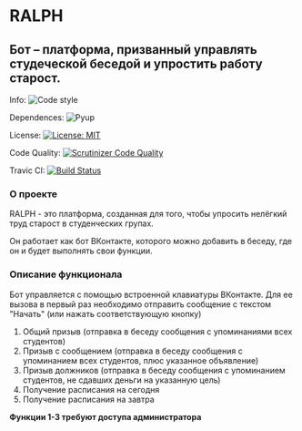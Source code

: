 # RALPH
## Бот – платформа, призванный управлять студеческой беседой и упростить работу старост.

Info: ![Code style](https://img.shields.io/static/v1?label=Code%20style&message=PEP8&color=informational)

Dependences: ![Pyup](https://pyup.io/repos/github/dadyarri/ralph/shield.svg)

License: [![License: MIT](https://img.shields.io/badge/License-MIT-yellow.svg)](https://opensource.org/licenses/MIT)

Code Quality: [![Scrutinizer Code Quality](https://scrutinizer-ci.com/g/dadyarri/ralph/badges/quality-score.png?b=master)](https://scrutinizer-ci.com/g/dadyarri/ralph/?branch=master)

Travic CI: [![Build Status](https://travis-ci.org/dadyarri/ralph.svg?branch=master)](https://travis-ci.org/dadyarri/ralph)
### О проекте
RALPH - это платформа, созданная для того, чтобы упросить нелёгкий труд старост в студенческих групах.

Он работает как бот ВКонтакте, которого можно добавить в беседу, где он и будет выполнять свои функции.
### Описание функционала
Бот управляется с помощью встроенной клавиатуры ВКонтакте. Для ее вызова в первый раз необходимо отправить сообщение с текстом "Начать" (или нажать соответствующую кнопку)
1. Общий призыв (отправка в беседу сообщения с упоминаниями всех студентов)
2. Призыв с сообщением (отправка в беседу сообщения с упоминанием всех студентов, плюс указанное объявление)
3. Призыв должников (отправка в беседу сообщения с упоминанием студентов, не сдавших деньги на указанную цель)
4. Получение расписания на сегодня
5. Получение расписания на завтра

**Функции 1-3 требуют доступа администратора**